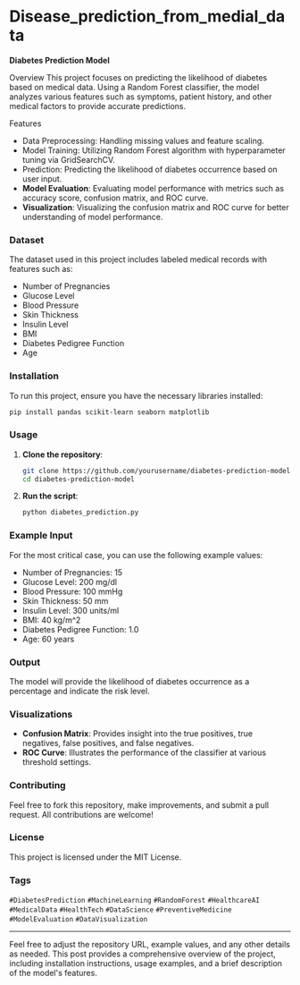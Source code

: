 # Disease_prediction_from_medial_data

**Diabetes Prediction Model**

 Overview
This project focuses on predicting the likelihood of diabetes based on medical data. Using a Random Forest classifier, the model analyzes various features such as symptoms, patient history, and other medical factors to provide accurate predictions. 

 Features
- Data Preprocessing: Handling missing values and feature scaling.
- Model Training: Utilizing Random Forest algorithm with hyperparameter tuning via GridSearchCV.
- Prediction: Predicting the likelihood of diabetes occurrence based on user input.
- **Model Evaluation**: Evaluating model performance with metrics such as accuracy score, confusion matrix, and ROC curve.
- **Visualization**: Visualizing the confusion matrix and ROC curve for better understanding of model performance.

### Dataset
The dataset used in this project includes labeled medical records with features such as:
- Number of Pregnancies
- Glucose Level
- Blood Pressure
- Skin Thickness
- Insulin Level
- BMI
- Diabetes Pedigree Function
- Age

### Installation
To run this project, ensure you have the necessary libraries installed:
```bash
pip install pandas scikit-learn seaborn matplotlib
```

### Usage
1. **Clone the repository**:
    ```bash
    git clone https://github.com/yourusername/diabetes-prediction-model.git
    cd diabetes-prediction-model
    ```
2. **Run the script**:
    ```bash
    python diabetes_prediction.py
    ```

### Example Input
For the most critical case, you can use the following example values:
- Number of Pregnancies: 15
- Glucose Level: 200 mg/dl
- Blood Pressure: 100 mmHg
- Skin Thickness: 50 mm
- Insulin Level: 300 units/ml
- BMI: 40 kg/m^2
- Diabetes Pedigree Function: 1.0
- Age: 60 years

### Output
The model will provide the likelihood of diabetes occurrence as a percentage and indicate the risk level.

### Visualizations
- **Confusion Matrix**: Provides insight into the true positives, true negatives, false positives, and false negatives.
- **ROC Curve**: Illustrates the performance of the classifier at various threshold settings.

### Contributing
Feel free to fork this repository, make improvements, and submit a pull request. All contributions are welcome!

### License
This project is licensed under the MIT License.

### Tags
`#DiabetesPrediction` `#MachineLearning` `#RandomForest` `#HealthcareAI` `#MedicalData` `#HealthTech` `#DataScience` `#PreventiveMedicine` `#ModelEvaluation` `#DataVisualization`

---

Feel free to adjust the repository URL, example values, and any other details as needed. This post provides a comprehensive overview of the project, including installation instructions, usage examples, and a brief description of the model's features.
